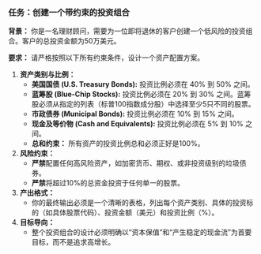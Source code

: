 ### 任务：创建一个带约束的投资组合

**背景：**
你是一名理财顾问，需要为一位即将退休的客户创建一个低风险的投资组合。客户的总投资金额为50万美元。

**要求：**
请严格按照以下所有约束条件，设计一个资产配置方案。

1.  **资产类别与比例：**
    *   **美国国债 (U.S. Treasury Bonds):** 投资比例必须在 40% 到 50% 之间。
    *   **蓝筹股 (Blue-Chip Stocks):** 投资比例必须在 20% 到 30% 之间。蓝筹股必须从指定的列表（标普100指数成分股）中选择至少5只不同的股票。
    *   **市政债券 (Municipal Bonds):** 投资比例必须在 10% 到 15% 之间。
    *   **现金及等价物 (Cash and Equivalents):** 投资比例必须在 5% 到 10% 之间。
    *   **总和约束：** 所有资产的投资比例总和必须正好是100%。
2.  **风险约束：**
    *   **严禁**配置任何高风险资产，如加密货币、期权、或非投资级别的垃圾债券。
    *   **严禁**将超过10%的总资金投资于任何单一的股票。
3.  **产出格式：**
    *   你的最终输出必须是一个清晰的表格，列出每个资产类别、具体的投资标的（如具体股票代码）、投资金额（美元）和投资比例（%）。
4.  **目标导向：**
    *   整个投资组合的设计必须明确以“资本保值”和“产生稳定的现金流”为首要目标，而不是追求高增长。